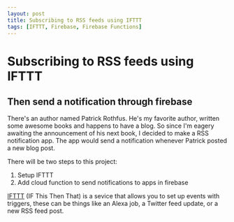 ```yaml
---
layout: post
title: Subscribing to RSS feeds using IFTTT
tags: [IFTTT, Firebase, Firebase Functions]
---
```

# Subscribing to RSS feeds using IFTTT
## Then send a notification through firebase

There's an author named Patrick Rothfus. He's my favorite author, written some awesome books and happens to have a blog. So since I'm eagery awaiting the announcement of his next book, I decided to make a RSS notification app. The app would send a notification whenever Patrick posted a new blog post.

There will be two steps to this project:

1. Setup IFTTT
2. Add cloud function to send notifications to apps in firebase



[IFTTT](https://ifttt.com/) (IF This Then That) is a sevice that allows you to set up events with triggers, these can be things like an Alexa job, a Twitter feed update, or a new RSS feed post.


